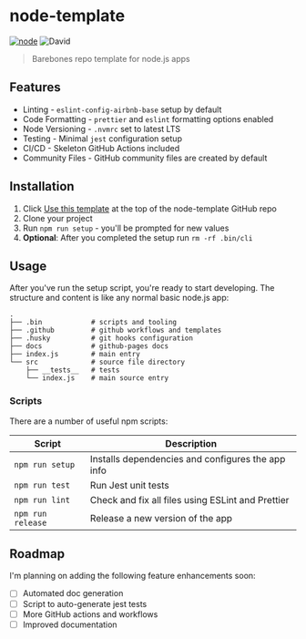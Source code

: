 # node-template

[![node](https://github.com/nielse63/node-template/actions/workflows/node.js.yml/badge.svg)](https://github.com/nielse63/node-template/actions/workflows/node.js.yml) ![David](https://img.shields.io/david/nielse63/node-template)

> Barebones repo template for node.js apps

## Features

- Linting - `eslint-config-airbnb-base` setup by default
- Code Formatting - `prettier` and `eslint` formatting options enabled
- Node Versioning - `.nvmrc` set to latest LTS
- Testing - Minimal `jest` configuration setup
- CI/CD - Skeleton GitHub Actions included
- Community Files - GitHub community files are created by default

## Installation

1. Click [Use this template](https://github.com/nielse63/node-template/generate) at the top of the node-template GitHub repo
2. Clone your project
3. Run `npm run setup` - you'll be prompted for new values
4. **Optional**: After you completed the setup run `rm -rf .bin/cli`

## Usage

After you've run the setup script, you're ready to start developing. The structure and content is like any normal basic node.js app:

```
.
├── .bin            # scripts and tooling
├── .github         # github workflows and templates
├── .husky          # git hooks configuration
├── docs            # github-pages docs
├── index.js        # main entry
└── src             # source file directory
    ├── __tests__   # tests
    └── index.js    # main source entry
```

### Scripts

There are a number of useful npm scripts:

| Script            | Description                                       |
| ----------------- | ------------------------------------------------- |
| `npm run setup`   | Installs dependencies and configures the app info |
| `npm run test`    | Run Jest unit tests                               |
| `npm run lint`    | Check and fix all files using ESLint and Prettier |
| `npm run release` | Release a new version of the app                  |

## Roadmap

I'm planning on adding the following feature enhancements soon:

- [ ] Automated doc generation
- [ ] Script to auto-generate jest tests
- [ ] More GitHub actions and workflows
- [ ] Improved documentation
